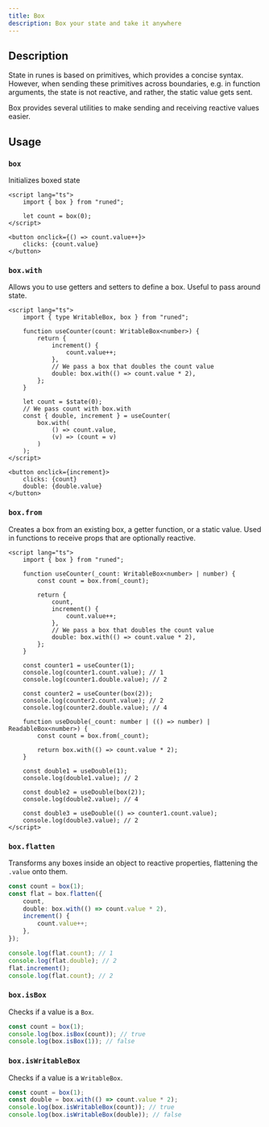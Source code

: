 ```yaml
---
title: Box
description: Box your state and take it anywhere
---
```


<script>
import { UseActiveElementDemo } from '$lib/components/demos';
</script>

## Description

State in runes is based on primitives, which provides a concise syntax. However, when sending these primitives across boundaries, e.g. in function arguments, the state is not reactive, and rather, the static value gets sent.

Box provides several utilities to make sending and receiving reactive values easier.

## Usage

### `box`

Initializes boxed state

```svelte
<script lang="ts">
	import { box } from "runed";

	let count = box(0);
</script>

<button onclick={() => count.value++}>
	clicks: {count.value}
</button>
```

### `box.with`

Allows you to use getters and setters to define a box. Useful to pass around state.

```svelte
<script lang="ts">
	import { type WritableBox, box } from "runed";

	function useCounter(count: WritableBox<number>) {
		return {
			increment() {
				count.value++;
			},
			// We pass a box that doubles the count value
			double: box.with(() => count.value * 2),
		};
	}

	let count = $state(0);
	// We pass count with box.with
	const { double, increment } = useCounter(
		box.with(
			() => count.value,
			(v) => (count = v)
		)
	);
</script>

<button onclick={increment}>
	clicks: {count}
	double: {double.value}
</button>
```

### `box.from`

Creates a box from an existing box, a getter function, or a static value.
Used in functions to receive props that are optionally reactive.

```svelte
<script lang="ts">
	import { box } from "runed";

	function useCounter(_count: WritableBox<number> | number) {
		const count = box.from(_count);

		return {
			count,
			increment() {
				count.value++;
			},
			// We pass a box that doubles the count value
			double: box.with(() => count.value * 2),
		};
	}

	const counter1 = useCounter(1);
	console.log(counter1.count.value); // 1
	console.log(counter1.double.value); // 2

	const counter2 = useCounter(box(2));
	console.log(counter2.count.value); // 2
	console.log(counter2.double.value); // 4

	function useDouble(_count: number | (() => number) | ReadableBox<number>) {
		const count = box.from(_count);

		return box.with(() => count.value * 2);
	}

	const double1 = useDouble(1);
	console.log(double1.value); // 2

	const double2 = useDouble(box(2));
	console.log(double2.value); // 4

	const double3 = useDouble(() => counter1.count.value);
	console.log(double3.value); // 2
</script>
```

### `box.flatten`

Transforms any boxes inside an object to reactive properties, flattening the `.value` onto them.

```ts
const count = box(1);
const flat = box.flatten({
	count,
	double: box.with(() => count.value * 2),
	increment() {
		count.value++;
	},
});

console.log(flat.count); // 1
console.log(flat.double); // 2
flat.increment();
console.log(flat.count); // 2
```

### `box.isBox`

Checks if a value is a `Box`.

```ts
const count = box(1);
console.log(box.isBox(count)); // true
console.log(box.isBox(1)); // false
```

### `box.isWritableBox`

Checks if a value is a `WritableBox`.

```ts
const count = box(1);
const double = box.with(() => count.value * 2);
console.log(box.isWritableBox(count)); // true
console.log(box.isWritableBox(double)); // false
```
